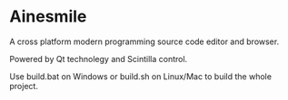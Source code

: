 Ainesmile
======================

A cross platform modern programming source code editor and browser. 

Powered by Qt technolegy and Scintilla control.

Use build.bat on Windows or build.sh on Linux/Mac to build the whole project.
